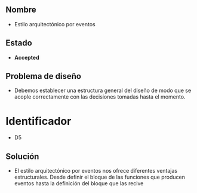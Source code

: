 
## Nombre
* Estilo arquitectónico por eventos

## Estado
* **Accepted**

## Problema de diseño 

* Debemos establecer una estructura general del diseño de modo que se acople correctamente con las decisiones tomadas hasta el momento.

# Identificador 

* D5

## Solución 
* El estilo arquitectónico por eventos nos ofrece diferentes ventajas estructurales. Desde definir el bloque de las funciones que producen eventos hasta la definición del bloque que las recive

